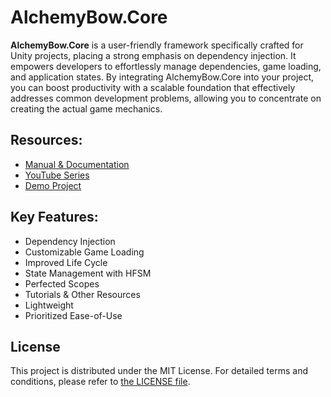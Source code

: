# AlchemyBow.Core
**AlchemyBow.Core** is a user-friendly framework specifically crafted for Unity projects, placing a strong emphasis on dependency injection. It empowers developers to effortlessly manage dependencies, game loading, and application states.
By integrating AlchemyBow.Core into your project, you can boost productivity with a scalable foundation that effectively addresses common development problems, allowing you to concentrate on creating the actual game mechanics.

## Resources:
* [Manual & Documentation](https://kempnymaciej.github.io/alchemy-core/index.html)
* [YouTube Series](https://youtube.com/playlist?list=PLOjKvxKYw5Eys7UqMl1q-Ihz0GEnO9pJF&si=0Htw_zu3PIdgt2PS)
* [Demo Project](https://github.com/kempnymaciej/alchemy-core-snake-demo)

## Key Features:
* Dependency Injection
* Customizable Game Loading
* Improved Life Cycle
* State Management with HFSM
* Perfected Scopes
* Tutorials & Other Resources
* Lightweight
* Prioritized Ease-of-Use

## License
This project is distributed under the MIT License. For detailed terms and conditions, please refer to [the LICENSE file](https://github.com/kempnymaciej/alchemy-core/blob/master/LICENSE.md).